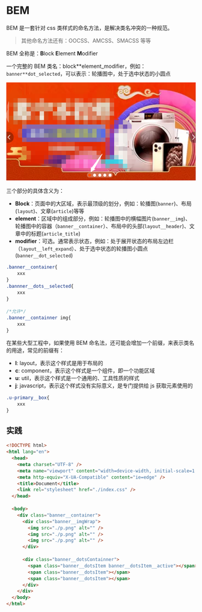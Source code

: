 # BEM

BEM 是一套针对 css 类样式的命名方法，是解决类名冲突的一种规范。

> 其他命名方法还有：OOCSS、AMCSS、SMACSS 等等

BEM 全称是：**B**lock **E**lement **M**odifier

一个完整的 BEM 类名：block**element_modifier，例如：```banner**dot_selected```，可以表示：轮播图中，处于选中状态的小圆点

![](assets/2020-01-31-09-53-31.png)

三个部分的具体含义为：

- **Block**：页面中的大区域，表示最顶级的划分，例如：轮播图(`banner`)、布局(`layout`)、文章(`article`)等等
- **element**：区域中的组成部分，例如：轮播图中的横幅图片(`banner__img`)、轮播图中的容器（`banner__container`）、布局中的头部(`layout__header`)、文章中的标题(`article_title`)
- **modifier**：可选。通常表示状态，例如：处于展开状态的布局左边栏（`layout__left_expand`）、处于选中状态的轮播图小圆点(`banner__dot_selected`)

```css
.banner__container{
    xxx
}
.bannner__dots__selected{
    xxx
}

/*允许*/
.banner__containner img{
    xxx
}
```

在某些大型工程中，如果使用 BEM 命名法，还可能会增加一个前缀，来表示类名的用途，常见的前缀有：

- **l**: layout，表示这个样式是用于布局的
- **c**: component，表示这个样式是一个组件，即一个功能区域
- **u**: util，表示这个样式是一个通用的、工具性质的样式
- **j**: javascript，表示这个样式没有实际意义，是专门提供给 js 获取元素使用的

```css
.u-primary__box{
    xxx
}
```

## 实践

```html
<!DOCTYPE html>
<html lang="en">
  <head>
    <meta charset="UTF-8" />
    <meta name="viewport" content="width=device-width, initial-scale=1.0" />
    <meta http-equiv="X-UA-Compatible" content="ie=edge" />
    <title>Document</title>
    <link rel="stylesheet" href="./index.css" />
  </head>

  <body>
    <div class="banner__container">
      <div class="banner__imgWrap">
        <img src="./p.png" alt="" />
        <img src="./p.png" alt="" />
        <img src="./p.png" alt="" />
      </div>

      <div class="banner__dotsContainner">
        <span class="banner__dotsItem banner__dotsItem__active"></span>
        <span class="banner__dotsItem"></span>
        <span class="banner__dotsItem"></span>
      </div>
    </div>
  </body>
</html>
```
